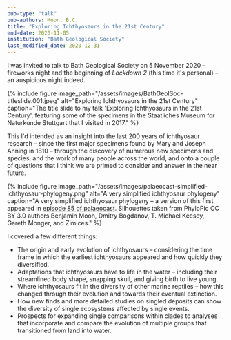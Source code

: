 ```yaml
---
pub-type: "talk"
pub-authors: Moon, B.C.
title: "Exploring Ichthyosaurs in the 21st Century"
end-date: 2020-11-05
institution: "Bath Geological Society"
last_modified_date: 2020-12-31
---
```


I was invited to talk to Bath Geological Society on 5 November 2020 – fireworks night and the beginning of _Lockdown 2_ (this time it's personal) – an auspicious night indeed.

{% include figure image_path="/assets/images/BathGeolSoc-titleslide.001.jpeg"
    alt="Exploring Ichthyosaurs in the 21st Century"
    caption="The title slide to my talk 'Exploring Ichthyosaurs in the 21st Century', featuring some of the specimens in the Staatliches Museum for Naturkunde Stuttgart that I visited in 2017." %}

This I'd intended as an insight into the last 200 years of ichthyosaur research – since the first major specimens found by Mary and Joseph Anning in 1810 – through the discovery of numerous new specimens and species, and the work of many people across the world, and onto a couple of questions that I think we are primed to consider and answer in the near future.

{% include figure image_path="/assets/images/palaeocast-simplified-ichthyosaur-phylogeny.png"
    alt="A very simplified ichthyosaur phylogeny"
    caption="A very simplified ichthyosaur phylogeny – a version of this first appeared in [episode 85 of palaeocast](https://www.palaeocast.com/ichthyosaurs/). Silhouettes taken from PhyloPic CC BY 3.0 authors Benjamin Moon, Dmitry Bogdanov, T. Michael Keesey, Gareth Monger, and Zimices." %}

I covered a few different things:

* The origin and early evolution of ichthyosaurs – considering the time frame in which the earliest ichthyosaurs appeared and how quickly they diversified.
* Adaptations that ichthyosaurs have to life in the water – including their streamlined body shape, snapping skull, and giving birth to live young.
* Where ichthyosaurs fit in the diversity of other marine reptiles – how this changed through their evolution and towards their eventual extinction.
* How new finds and more detailed studies on singled deposits can show the diversity of single ecosystems affected by single events.
* Prospects for expanding single comparisons within clades to analyses that incorporate and compare the evolution of multiple groups that transitioned from land into water.
